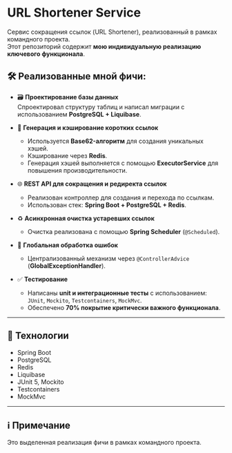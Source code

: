 # URL Shortener Service

Сервис сокращения ссылок (URL Shortener), реализованный в рамках командного проекта.  
Этот репозиторий содержит **мою индивидуальную реализацию ключевого функционала**.

## 🛠 Реализованные мной фичи:

- 🗃️ **Проектирование базы данных**  
  Спроектировал структуру таблиц и написал миграции с использованием **PostgreSQL + Liquibase**.

- 🔗 **Генерация и кэширование коротких ссылок**  
  - Используется **Base62-алгоритм** для создания уникальных хэшей.  
  - Кэширование через **Redis**.  
  - Генерация хэшей выполняется с помощью **ExecutorService** для повышения производительности.

- 🌐 **REST API для сокращения и редиректа ссылок**  
  - Реализован контроллер для создания и перехода по ссылкам.  
  - Использован стек: **Spring Boot + PostgreSQL + Redis**.

- ♻️ **Асинхронная очистка устаревших ссылок**  
  - Очистка реализована с помощью **Spring Scheduler** (`@Scheduled`).

- 🚨 **Глобальная обработка ошибок**  
  - Централизованный механизм через `@ControllerAdvice` (**GlobalExceptionHandler**).

- ✅ **Тестирование**  
  - Написаны **unit и интеграционные тесты** с использованием:  
    `JUnit`, `Mockito`, `Testcontainers`, `MockMvc`.  
  - Обеспечено **70% покрытие критически важного функционала**.

---

## 🚀 Технологии
- Spring Boot
- PostgreSQL
- Redis
- Liquibase
- JUnit 5, Mockito
- Testcontainers
- MockMvc

---

## ℹ️ Примечание

Это выделенная реализация фичи в рамках командного проекта.  

